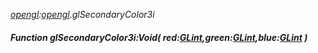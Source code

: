 _[opengl](../../modules/opengl/opengl-module.md):[opengl](../../modules/opengl/opengl-module.md).glSecondaryColor3i_
##### Function glSecondaryColor3i:Void( red:[GLint](../../modules/opengl/opengl-glint.md),green:[GLint](../../modules/opengl/opengl-glint.md),blue:[GLint](../../modules/opengl/opengl-glint.md) )
